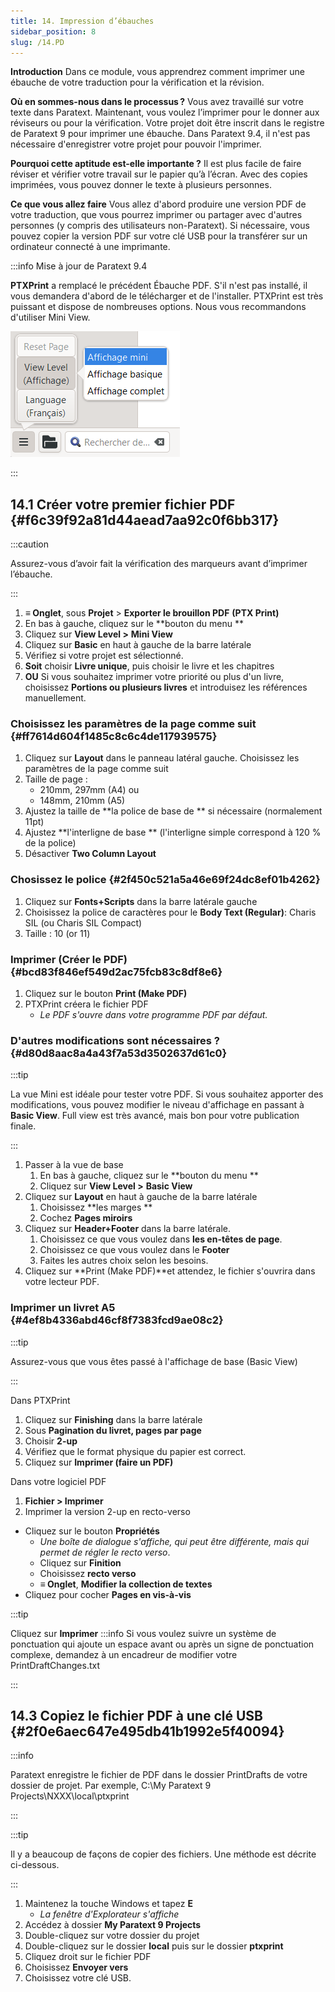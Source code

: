 ```yaml
---
title: 14. Impression d’ébauches
sidebar_position: 8
slug: /14.PD
---
```




**Introduction** Dans ce module, vous apprendrez comment imprimer une ébauche de votre traduction pour la vérification et la révision.


**Où en sommes-nous dans le processus ?** Vous avez travaillé sur votre texte dans Paratext. Maintenant, vous voulez l’imprimer pour le donner aux réviseurs ou pour la vérification. Votre projet doit être inscrit dans le registre de Paratext 9 pour imprimer une ébauche. Dans Paratext 9.4, il n'est pas nécessaire d'enregistrer votre projet pour pouvoir l'imprimer.


**Pourquoi cette aptitude est-elle importante ?** Il est plus facile de faire réviser et vérifier votre travail sur le papier qu’à l’écran. Avec des copies imprimées, vous pouvez donner le texte à plusieurs personnes.


**Ce que vous allez faire**  Vous allez d'abord produire une version PDF de votre traduction, que vous pourrez imprimer ou partager avec d'autres personnes (y compris des utilisateurs non-Paratext). Si nécessaire, vous pouvez copier la version PDF sur votre clé USB pour la transférer sur un ordinateur connecté à une imprimante.


:::info Mise à jour de Paratext 9.4


<div class='notion-row'>
<div class='notion-column' style={{width: 'calc((100% - (min(32px, 4vw) * 1)) * 0.5)'}}>


**PTXPrint** a remplacé le précédent Ébauche PDF. S'il n'est pas installé, il vous demandera d'abord de le télécharger et de l'installer. PTXPrint est très puissant et dispose de nombreuses options. Nous vous recommandons d'utiliser Mini View. 


</div><div className='notion-spacer'></div>

<div class='notion-column' style={{width: 'calc((100% - (min(32px, 4vw) * 1)) * 0.5)'}}>


![](./1156349448.png)


</div><div className='notion-spacer'></div>
</div>

:::


## 14.1 Créer votre premier fichier PDF {#f6c39f92a81d44aead7aa92c0f6bb317}


:::caution

Assurez-vous d’avoir fait la vérification des marqueurs avant d’imprimer l’ébauche.

:::



1. **≡ Onglet**, sous **Projet** &gt; **Exporter le brouillon PDF** **(PTX Print)**
2. En bas à gauche, cliquez sur le **bouton du menu **
3. Cliquez sur **View Level &gt;**  **Mini View**
4. Cliquez sur **Basic** en haut à gauche de la barre latérale
5. Vérifiez si votre projet est sélectionné.
6. **Soit** choisir **Livre unique**, puis choisir le livre et les chapitres
7. **OU** Si vous souhaitez imprimer votre priorité ou plus d'un livre, choisissez **Portions ou plusieurs livres** et introduisez les références manuellement.

### Choisissez les paramètres de la page comme suit {#ff7614d604f1485c8c6c4de117939575}

1. Cliquez sur **Layout** dans le panneau latéral gauche. Choisissez les paramètres de la page comme suit
2. Taille de page :
    - 210mm, 297mm (A4) ou
    - 148mm, 210mm (A5)
3. Ajustez la taille de **la police de base de ** si nécessaire (normalement 11pt)
4. Ajustez **l'interligne de base ** (l'interligne simple correspond à 120 % de la police)
5. Désactiver **Two Column Layout**

### Chosissez le police {#2f450c521a5a46e69f24dc8ef01b4262}

1. Cliquez sur **Fonts+Scripts** dans la barre latérale gauche
2. Choisissez la police de caractères pour le **Body Text (Regular)**: Charis SIL (ou Charis SIL Compact)
3. Taille : 10 (or 11)

### Imprimer (Créer le PDF) {#bcd83f846ef549d2ac75fcb83c8df8e6}

1. Cliquez sur le bouton **Print (Make PDF)**
2. PTXPrint créera le fichier PDF
    - _Le PDF s'ouvre dans votre programme PDF par défaut._

### D'autres modifications sont nécessaires ? {#d80d8aac8a4a43f7a53d3502637d61c0}


:::tip

La vue Mini est idéale pour tester votre PDF. Si vous souhaitez apporter des modifications, vous pouvez modifier le niveau d'affichage en passant à **Basic View**. Full view est très avancé, mais bon pour votre publication finale.

:::



1. Passer à la vue de base
    1. En bas à gauche, cliquez sur le **bouton du menu **
    2. Cliquez sur **View Level >**  **Basic View**
2. Cliquez sur **Layout** en haut à gauche de la barre latérale
    1. Choisissez **les marges **
    2. Cochez **Pages miroirs**
3. Cliquez sur **Header+Footer** dans la barre latérale.
    1. Choisissez ce que vous voulez dans **les en-têtes de page**.
    2. Choisissez ce que vous voulez dans le **Footer**
    3. Faites les autres choix selon les besoins.
4. Cliquez sur **Print (Make PDF)**et attendez, le fichier s'ouvrira dans votre lecteur PDF.

### Imprimer un livret A5 {#4ef8b4336abd46cf8f7383fcd9ae08c2}


:::tip

Assurez-vous que vous êtes passé à l'affichage de base (Basic View)

:::




Dans PTXPrint

1. Cliquez sur **Finishing** dans la barre latérale
2. Sous **Pagination du livret, pages par page**
3. Choisir **2-up**
4. Vérifiez que le format physique du papier est correct.
5. Cliquez sur **Imprimer (faire un PDF)**

Dans votre logiciel PDF

1. **Fichier &gt; Imprimer**
2. Imprimer la version 2-up en recto-verso
- Cliquez sur le bouton **Propriétés**
    - _Une boîte de dialogue s'affiche, qui peut être différente, mais qui permet de régler le recto verso_.
    - Cliquez sur **Finition**
    - Choisissez **recto verso**
    - **≡ Onglet**, **Modifier la collection de textes**  
- Cliquez pour cocher **Pages en vis-à-vis**

:::tip

Cliquez sur **Imprimer** :::info Si vous voulez suivre un système de ponctuation qui ajoute un espace avant ou après un signe de ponctuation complexe, demandez à un encadreur de modifier votre PrintDraftChanges.txt

:::




## 14.3 Copiez le fichier PDF à une clé USB {#2f0e6aec647e495db41b1992e5f40094}


:::info

Paratext enregistre le fichier de PDF dans le dossier PrintDrafts de votre dossier de projet. Par exemple, C:\My Paratext 9 Projects\NXXX\local\ptxprint

:::




:::tip

Il y a beaucoup de façons de copier des fichiers. Une méthode est décrite ci-dessous.

:::



1. Maintenez la touche Windows et tapez **E**
    - _La fenêtre d'Explorateur s'affiche_
2. Accédez à dossier **My Paratext 9 Projects**
3. Double-cliquez sur votre dossier du projet
4. Double-cliquez sur le dossier **local** puis sur le dossier **ptxprint**
5. Cliquez droit sur le fichier PDF
6. Choisissez **Envoyer vers**
7. Choisissez votre clé USB.
